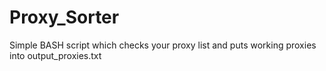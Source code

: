 # Proxy_Sorter
Simple BASH script which checks your proxy list and puts working proxies into output_proxies.txt
